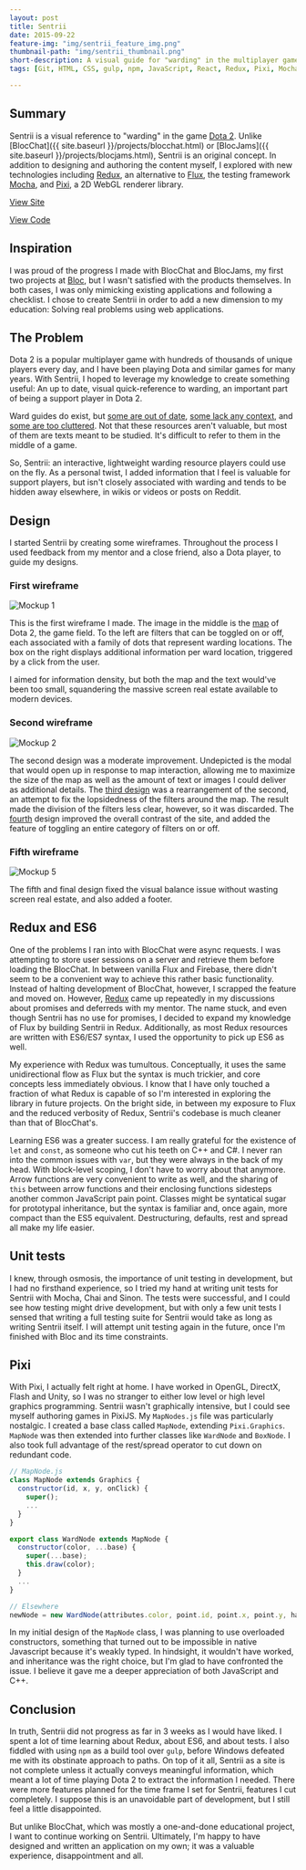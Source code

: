 ```yaml
---
layout: post
title: Sentrii
date: 2015-09-22
feature-img: "img/sentrii_feature_img.png"
thumbnail-path: "img/sentrii_thumbnail.png"
short-description: A visual guide for "warding" in the multiplayer game Dota 2.
tags: [Git, HTML, CSS, gulp, npm, JavaScript, React, Redux, Pixi, Mocha, ES6]

---
```

## Summary
Sentrii is a visual reference to "warding" in the game [Dota 2](http://blog.dota2.com/). Unlike [BlocChat]({{ site.baseurl }}/projects/blocchat.html) or [BlocJams]({{ site.baseurl }}/projects/blocjams.html), Sentrii is an original concept. In addition to designing and authoring the content myself, I explored with new technologies including [Redux](http://rackt.org/redux/), an alternative to [Flux](https://facebook.github.io/flux/), the testing framework [Mocha](https://mochajs.org/), and [Pixi](http://www.pixijs.com/), a 2D WebGL renderer library.

[View Site](http://kusera.github.io/sentrii/)

[View Code](https://github.com/kusera/sentrii)

## Inspiration
I was proud of the progress I made with BlocChat and BlocJams, my first two projects at [Bloc](https://www.bloc.io), but I wasn't satisfied with the products themselves. In both cases, I was only mimicking existing applications and following a checklist. I chose to create Sentrii in order to add a new dimension to my education: Solving real problems using web applications.

## The Problem
Dota 2 is a popular multiplayer game with hundreds of thousands of unique players every day, and I have been playing Dota and similar games for many years. With Sentrii, I hoped to leverage my knowledge to create something useful: An up to date, visual quick-reference to warding, an important part of being a support player in Dota 2.

Ward guides do exist, but [some are out of date](http://www.team-dignitas.net/articles/blogs/dota/1092/dota-2-ultimate-guide-to-warding), [some lack any  context](https://www.reddit.com/r/DotA2/comments/3gwofx/updated_warding_map_on_current_minimap/), and [some are too cluttered](https://steamcommunity.com/sharedfiles/filedetails/?id=358789918). Not that these resources aren't valuable, but most of them are texts meant to be studied. It's difficult to refer to them in the middle of a game.

So, Sentrii: an interactive, lightweight warding resource players could use on the fly. As a personal twist, I added information that I feel is valuable for support players, but isn't closely associated with warding and tends to be hidden away elsewhere, in wikis or videos or posts on Reddit.

## Design
I started Sentrii by creating some wireframes. Throughout the process I used feedback from my mentor and a close friend, also a Dota player, to guide my designs.

### First wireframe
![Mockup 1](https://github.com/kusera/sentrii/blob/master/wireframes/mockup_1.png?raw=true)

This is the first wireframe I made. The image in the middle is the [map](http://dota2.gamepedia.com/Map) of Dota 2, the game field. To the left are filters that can be toggled on or off, each associated with a family of dots that represent warding locations. The box on the right displays additional information per ward location, triggered by a click from the user.

I aimed for information density, but both the map and the text would've been too small, squandering the massive screen real estate available to modern devices.

### Second wireframe
![Mockup 2](https://github.com/kusera/sentrii/blob/master/wireframes/mockup_2.png?raw=true)

The second design was a moderate improvement. Undepicted is the modal that would open up in response to map interaction, allowing me to maximize the size of the map as well as the amount of text or images I could deliver as additional details. The [third design](https://github.com/kusera/sentrii/blob/master/wireframes/mockup_3.png?raw=true) was a rearrangement of the second, an attempt to fix the lopsidedness of the filters around the map. The result made the division of the filters less clear, however, so it was discarded. The [fourth](https://github.com/kusera/sentrii/blob/master/wireframes/mockup_4.png?raw=true) design improved the overall contrast of the site, and added the feature of toggling an entire category of filters on or off.

### Fifth wireframe
![Mockup 5](https://github.com/kusera/sentrii/blob/master/wireframes/mockup_5.png?raw=true)

The fifth and final design fixed the visual balance issue without wasting screen real estate, and also added a footer.

## Redux and ES6
One of the problems I ran into with BlocChat were async requests. I was attempting to store user sessions on a server and retrieve them before loading the BlocChat. In between vanilla Flux and Firebase, there didn't seem to be a convenient way to achieve this rather basic functionality. Instead of halting development of BlocChat, however, I scrapped the feature and moved on. However, [Redux](https://github.com/rackt/redux) came up repeatedly in my discussions about promises and deferreds with my mentor. The name stuck, and even though Sentrii has no use for promises, I decided to expand my knowledge of Flux by building Sentrii in Redux. Additionally, as most Redux resources are written with ES6/ES7 syntax, I used the opportunity to pick up ES6 as well.

My experience with Redux was tumultous. Conceptually, it uses the same unidirectional flow as Flux but the syntax is much trickier, and core concepts less immediately obvious. I know that I have only touched a fraction of what Redux is capable of so I'm interested in exploring the library in future projects. On the bright side, in between my exposure to Flux and the reduced verbosity of Redux, Sentrii's codebase is much cleaner than that of BlocChat's.

Learning ES6 was a greater success. I am really grateful for the existence of `let` and `const`, as someone who cut his teeth on C++ and C#. I never ran into the common issues with `var`, but they were always in the back of my head. With block-level scoping, I don't have to worry about that anymore. Arrow functions are very convenient to write as well, and the sharing of `this` between arrow functions and their enclosing functions sidesteps another common JavaScript pain point. Classes might be syntatical sugar for prototypal inheritance, but the syntax is familiar and, once again, more compact than the ES5 equivalent. Destructuring, defaults, rest and spread all make my life easier.

## Unit tests
I knew, through osmosis, the importance of unit testing in development, but I had no firsthand experience, so I tried my hand at writing unit tests for Sentrii with Mocha, Chai and Sinon. The tests were successful, and I could see how testing might drive development, but with only a few unit tests I sensed that writing a full testing suite for Sentrii would take as long as writing Sentrii itself. I will attempt unit testing again in the future, once I'm finished with Bloc and its time constraints.

## Pixi
With Pixi, I actually felt right at home. I have worked in OpenGL, DirectX, Flash and Unity, so I was no stranger to either low level or high level graphics programming. Sentrii wasn't graphically intensive, but I could see myself authoring games in PixiJS. My `MapNodes.js` file was particularly nostalgic. I created a base class called `MapNode`, extending `Pixi.Graphics`. `MapNode` was then extended into further classes like `WardNode` and `BoxNode`. I also took full advantage of the rest/spread operator to cut down on redundant code.

```javaScript
// MapNode.js
class MapNode extends Graphics {
  constructor(id, x, y, onClick) {
    super();
    ...
  }
}

export class WardNode extends MapNode {
  constructor(color, ...base) {
    super(...base);
    this.draw(color);
  }
  ...
}

// Elsewhere
newNode = new WardNode(attributes.color, point.id, point.x, point.y, handleClick);
```
In my initial design of the `MapNode` class, I was planning to use overloaded constructors, something that turned out to be impossible in native Javascript because it's weakly typed. In hindsight, it wouldn't have worked, and inheritance was the right choice, but I'm glad to have confronted the issue. I believe it gave me a deeper appreciation of both JavaScript and C++.

## Conclusion
In truth, Sentrii did not progress as far in 3 weeks as I would have liked. I spent a lot of time learning about Redux, about ES6, and about tests. I also fiddled with using `npm` as a build tool over `gulp`, before Windows defeated me with its obstinate approach to paths. On top of it all, Sentrii as a site is not complete unless it actually conveys meaningful information, which meant a lot of time playing Dota 2 to extract the information I needed. There were more features planned for the time frame I set for Sentrii, features I cut completely. I suppose this is an unavoidable part of development, but I still feel a little disappointed.

But unlike BlocChat, which was mostly a one-and-done educational project, I want to continue working on Sentrii. Ultimately, I'm happy to have designed and written an application on my own; it was a valuable experience, disappointment and all.
